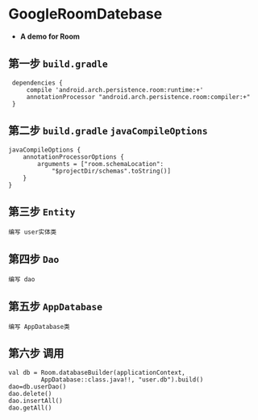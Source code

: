 # GoogleRoomDatebase
* <b>A demo for Room</b>

## 第一步  `build.gradle`
```
 dependencies {
     compile 'android.arch.persistence.room:runtime:+'
     annotationProcessor "android.arch.persistence.room:compiler:+"
 }
```
## 第二步 `build.gradle`  `javaCompileOptions`
```
javaCompileOptions {
    annotationProcessorOptions {
        arguments = ["room.schemaLocation":
            "$projectDir/schemas".toString()]
    }
}
```
## 第三步 `Entity`

  `编写 user实体类`
  
## 第四步 `Dao`

  `编写 dao`
  
## 第五步 `AppDatabase`

  `编写 AppDatabase类`
  
## 第六步 调用

```
val db = Room.databaseBuilder(applicationContext,
         AppDatabase::class.java!!, "user.db").build()
dao=db.userDao()
dao.delete()
dao.insertAll()
dao.getAll()
```
